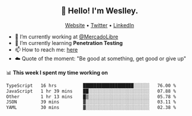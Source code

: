 <h2 align="center">👋 Hello! I'm Weslley.</h2>
<p align="center">
  <a href="http://weslleyneri.com.br">Website</a> •
  <a href="https://twitter.com/Weslley_Neri">Twitter</a> •
  <a href="https://www.linkedin.com/in/weslley-neri-3658908b">LinkedIn</a>
</p>


- 🔭 I’m currently working at [@MercadoLibre](https://github.com/mercadolibre)
- 🌱 I’m currently learning **Penetration Testing**
- 📫 How to reach me: [here](mailto:weslley39@gmail.com)
- ☁️ Quote of the moment: "Be good at something, get good or give up"

📊 **This week I spent my time working on**
<!--START_SECTION:waka-->

```txt
TypeScript   16 hrs          ███████████████████░░░░░░   76.00 %
JavaScript   1 hr 39 mins    ██░░░░░░░░░░░░░░░░░░░░░░░   07.88 %
Other        1 hr 13 mins    █▒░░░░░░░░░░░░░░░░░░░░░░░   05.78 %
JSON         39 mins         ▓░░░░░░░░░░░░░░░░░░░░░░░░   03.11 %
YAML         30 mins         ▓░░░░░░░░░░░░░░░░░░░░░░░░   02.38 %
```

<!--END_SECTION:waka-->

<!-- Inspired by https://github.com/gruselhaus/gruselhaus -->